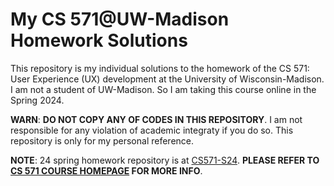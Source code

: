 # My CS 571@UW-Madison Homework Solutions
This repository is my individual solutions to the homework of the CS 571: User Experience (UX) development at the University of Wisconsin-Madison. I am not a student of UW-Madison. So I am taking this course online in the Spring 2024.

**WARN**: **DO NOT COPY ANY OF CODES IN THIS REPOSITORY**. I am not responsible for any violation of academic integraty if you do so. This repository is only for my personal reference.

**NOTE**: 24 spring homework repository is at [CS571-S24](https://github.com/CS571-S24). **PLEASE REFER TO [CS 571 COURSE HOMEPAGE](https://cs571.org/) FOR MORE INFO**.
